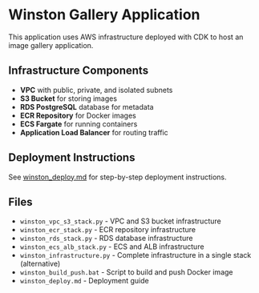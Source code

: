 # Winston Gallery Application

This application uses AWS infrastructure deployed with CDK to host an image gallery application.

## Infrastructure Components

- **VPC** with public, private, and isolated subnets
- **S3 Bucket** for storing images
- **RDS PostgreSQL** database for metadata
- **ECR Repository** for Docker images
- **ECS Fargate** for running containers
- **Application Load Balancer** for routing traffic

## Deployment Instructions

See [winston_deploy.md](winston_deploy.md) for step-by-step deployment instructions.

## Files

- `winston_vpc_s3_stack.py` - VPC and S3 bucket infrastructure
- `winston_ecr_stack.py` - ECR repository infrastructure
- `winston_rds_stack.py` - RDS database infrastructure
- `winston_ecs_alb_stack.py` - ECS and ALB infrastructure
- `winston_infrastructure.py` - Complete infrastructure in a single stack (alternative)
- `winston_build_push.bat` - Script to build and push Docker image
- `winston_deploy.md` - Deployment guide
